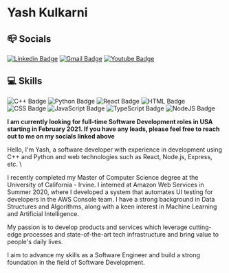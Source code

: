 # Yash Kulkarni

## 📪 Socials
[![Linkedin Badge](https://img.shields.io/badge/-Yash%20Kulkarni-blue?style=flat-square&logo=Linkedin&logoColor=white&link=https://www.linkedin.com/in/yashkulkarni97/)](https://www.linkedin.com/in/yashkulkarni97/) 
[![Gmail Badge](https://img.shields.io/badge/yukulkar@uci.edu-D14836?style=flat-square&logo=gmail&logoColor=white)](mailto:yukulkar@uci.edu)
[![Youtube Badge](https://img.shields.io/badge/Yash%20Kulkarni-FF0000?style=flat-square&logo=youtube&logoColor=white&link=https://www.youtube.com/channel/UCTJUY9WppMruO-gSdSzdF6w)](https://www.youtube.com/channel/UCTJUY9WppMruO-gSdSzdF6w) 

## 💻 Skills
![C++ Badge](https://img.shields.io/badge/C%2B%2B-00599C?style=for-the-badge?style=flat-square&logo=c%2B%2B&logoColor=white)
![Python Badge](https://img.shields.io/badge/Python-14354C?style=for-the-badge?style=flat-square&logo=python&logoColor=white)
![React Badge](https://img.shields.io/badge/React-20232A?style=for-the-badge?style=flat-square&logo=react&logoColor=61DAFB)
![HTML Badge](https://img.shields.io/badge/HTML-239120?style=for-the-badge?style=flat-square&logo=html5&logoColor=white)
![CSS Badge](https://img.shields.io/badge/CSS-239120?&style=for-the-badge?style=flat-square&logo=css3&logoColor=white)
![JavaScript Badge](https://img.shields.io/badge/JavaScript-F7DF1E?style=flat-square&logo=javascript&logoColor=black)
![TypeScript Badge](https://img.shields.io/badge/TypeScript-007ACC?style=flat-square&logo=typescript&logoColor=white)
![NodeJS Badge](https://img.shields.io/badge/NodeJS-43853D?style=flat-square&logo=node.js&logoColor=white)
 
**I am currently looking for full-time Software Development roles in USA starting in February 2021. If you have any leads, please feel free to reach out to me on my socials linked above**

Hello, I'm Yash, a software developer with experience in development using C++ and Python and web technologies such as React, Node.js, Express, etc.  \

I recently completed my Master of Computer Science degree at the University of California - Irvine. I interned at Amazon Web Services in Summer 2020, where I developed a system that automates UI testing for developers in the AWS Console team. I have a strong background in Data Structures and Algorithms, along with a keen interest in Machine Learning and Artificial Intelligence.

My passion is to develop products and services which leverage cutting-edge processes and state-of-the-art tech infrastructure and bring value to people's daily lives.

I aim to advance my skills as a Software Engineer and build a strong foundation in the field of Software Development. 

<!--
**yculcarneee/yculcarneee** is a ✨ _special_ ✨ repository because its `README.md` (this file) appears on your GitHub profile.

Here are some ideas to get you started:

- 🔭 I’m currently working on ...
- 🌱 I’m currently learning ...
- 👯 I’m looking to collaborate on ...
- 🤔 I’m looking for help with ...
- 💬 Ask me about ...
- 📫 How to reach me: ...
- 😄 Pronouns: ...
- ⚡ Fun fact: ...
-->
